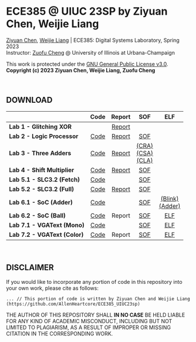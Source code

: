# ECE385 @ UIUC 23SP by Ziyuan Chen, Weijie Liang

[Ziyuan Chen](mailto:ziyuanc3@illinois.edu), [Weijie Liang](mailto:weijiel4@illinois.edu) | ECE385: Digital Systems Laboratory, Spring 2023 <br>
Instructor: [Zuofu Cheng](https://ece.illinois.edu/about/directory/faculty/zcheng1) @ University of Illinois at Urbana-Champaign

This work is protected under the [GNU General Public License v3.0](https://www.gnu.org/licenses/gpl-3.0.en.html). <br>
**Copyright (c) 2023 Ziyuan Chen, Weijie Liang, Zuofu Cheng**

<br>

## DOWNLOAD

| | Code | Report | SOF | ELF |
| - | :-: | :-: | :-: | :-: |
| **Lab 1 - Glitching XOR** | | [Report](https://github.com/AllenHeartcore/ECE385_UIUC23sp/raw/lab7/lab1/ECE385SP23_Lab1_ziyuanc3.pdf) | | |
| **Lab 2 - Logic Processor** | [Code](https://github.com/AllenHeartcore/ECE385_UIUC23sp/releases/download/lab2/ece385lab2_ziyuanc3_weijiel4_code.zip) | [Report](https://github.com/AllenHeartcore/ECE385_UIUC23sp/releases/download/lab2/ece385lab2_ziyuanc3_weijiel4_report.pdf) | [SOF](https://github.com/AllenHeartcore/ECE385_UIUC23sp/releases/download/lab2/ece385lab2.sof) | |
| **Lab 3 - Three Adders** | [Code](https://github.com/AllenHeartcore/ECE385_UIUC23sp/releases/download/lab3/ece385lab3_ziyuanc3_weijiel4_code.zip) | [Report](https://github.com/AllenHeartcore/ECE385_UIUC23sp/releases/download/lab3/ece385lab3_ziyuanc3_weijiel4_report.pdf) | [(CRA)](https://github.com/AllenHeartcore/ECE385_UIUC23sp/releases/download/lab3/ece385lab3_cra.sof) <br> [(CSA)](https://github.com/AllenHeartcore/ECE385_UIUC23sp/releases/download/lab3/ece385lab3_csa.sof) <br> [(CLA)](https://github.com/AllenHeartcore/ECE385_UIUC23sp/releases/download/lab3/ece385lab3_cla.sof) | |
| **Lab 4 - Shift Multiplier** | [Code](https://github.com/AllenHeartcore/ECE385_UIUC23sp/releases/download/lab4/ece385lab4_ziyuanc3_weijiel4_code.zip) | [Report](https://github.com/AllenHeartcore/ECE385_UIUC23sp/releases/download/lab4/ece385lab4_ziyuanc3_weijiel4_report.pdf) | [SOF](https://github.com/AllenHeartcore/ECE385_UIUC23sp/releases/download/lab4/ece385lab4.sof) | |
| **Lab 5.1 - SLC3.2 (Fetch)** | [Code](https://github.com/AllenHeartcore/ECE385_UIUC23sp/releases/download/lab5/ece385lab5_ziyuanc3_weijiel4_code_week1.zip) | | [SOF](https://github.com/AllenHeartcore/ECE385_UIUC23sp/releases/download/lab5/ece385lab5_week1.sof) | |
| **Lab 5.2 - SLC3.2 (Full)** | [Code](https://github.com/AllenHeartcore/ECE385_UIUC23sp/releases/download/lab5/ece385lab5_ziyuanc3_weijiel4_code_week2.zip) | [Report](https://github.com/AllenHeartcore/ECE385_UIUC23sp/releases/download/lab5/ece385lab5_ziyuanc3_weijiel4_report.pdf) | [SOF](https://github.com/AllenHeartcore/ECE385_UIUC23sp/releases/download/lab5/ece385lab5_week2.sof) | |
| **Lab 6.1 - SoC (Adder)** | [Code](https://github.com/AllenHeartcore/ECE385_UIUC23sp/releases/download/lab6/ece385lab6_ziyuanc3_weijiel4_code_week1.zip) | | [SOF](https://github.com/AllenHeartcore/ECE385_UIUC23sp/releases/download/lab6/ece385lab6_week1.sof) | [(Blink)](https://github.com/AllenHeartcore/ECE385_UIUC23sp/releases/download/lab6/lab61_app_blink.elf) <br> [(Adder)](https://github.com/AllenHeartcore/ECE385_UIUC23sp/releases/download/lab6/lab61_app_adder.elf) |
| **Lab 6.2 - SoC (Ball)** | [Code](https://github.com/AllenHeartcore/ECE385_UIUC23sp/releases/download/lab6/ece385lab6_ziyuanc3_weijiel4_code_week2.zip) | Report | [SOF](https://github.com/AllenHeartcore/ECE385_UIUC23sp/releases/download/lab6/ece385lab6_week2.sof) | [ELF](https://github.com/AllenHeartcore/ECE385_UIUC23sp/releases/download/lab6/lab62_app_bounce.elf) |
| **Lab 7.1 - VGAText (Mono)** | [Code](https://github.com/AllenHeartcore/ECE385_UIUC23sp/releases/download/lab7/ece385lab7_ziyuanc3_weijiel4_code_week1.zip) | | [SOF](https://github.com/AllenHeartcore/ECE385_UIUC23sp/releases/download/lab7/ece385lab7_week1.sof) | [ELF](https://github.com/AllenHeartcore/ECE385_UIUC23sp/releases/download/lab7/lab71_app.elf) |
| **Lab 7.2 - VGAText (Color)** | [Code](https://github.com/AllenHeartcore/ECE385_UIUC23sp/releases/download/lab7/ece385lab7_ziyuanc3_weijiel4_code_week2.zip) | Report | [SOF](https://github.com/AllenHeartcore/ECE385_UIUC23sp/releases/download/lab7/ece385lab7_week2.sof) | [ELF](https://github.com/AllenHeartcore/ECE385_UIUC23sp/releases/download/lab7/lab72_app.elf) |

<br>

## DISCLAIMER

If you would like to incorporate any portion of code in this repository into your own work, please cite as follows:

    ... // This portion of code is written by Ziyuan Chen and Weijie Liang (https://github.com/AllenHeartcore/ECE385_UIUC23sp)

THE AUTHOR OF THIS REPOSITORY SHALL **IN NO CASE** BE HELD LIABLE FOR ANY KIND OF ACADEMIC MISCONDUCT, INCLUDING BUT NOT LIMITED TO PLAGIARISM, AS A RESULT OF IMPROPER OR MISSING CITATION IN THE CORRESPONDING WORK. 
